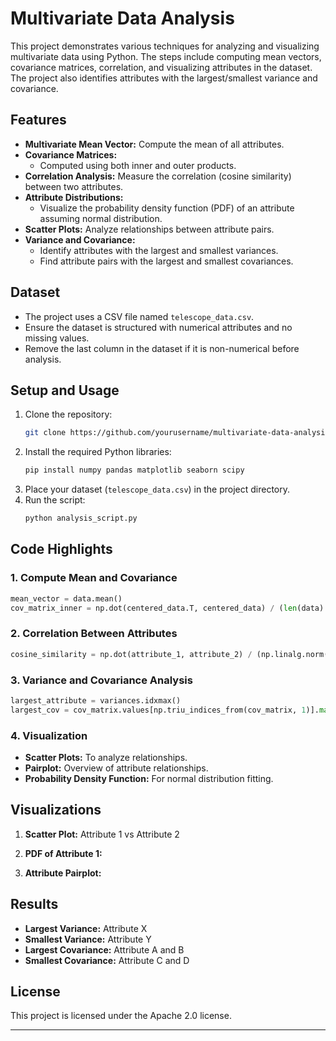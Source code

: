 # Multivariate Data Analysis

This project demonstrates various techniques for analyzing and visualizing multivariate data using Python. The steps include computing mean vectors, covariance matrices, correlation, and visualizing attributes in the dataset. The project also identifies attributes with the largest/smallest variance and covariance.

## Features

- **Multivariate Mean Vector:** Compute the mean of all attributes.
- **Covariance Matrices:**
  - Computed using both inner and outer products.
- **Correlation Analysis:** Measure the correlation (cosine similarity) between two attributes.
- **Attribute Distributions:**
  - Visualize the probability density function (PDF) of an attribute assuming normal distribution.
- **Scatter Plots:** Analyze relationships between attribute pairs.
- **Variance and Covariance:**
  - Identify attributes with the largest and smallest variances.
  - Find attribute pairs with the largest and smallest covariances.

## Dataset

- The project uses a CSV file named `telescope_data.csv`.
- Ensure the dataset is structured with numerical attributes and no missing values.
- Remove the last column in the dataset if it is non-numerical before analysis.

## Setup and Usage

1. Clone the repository:
   ```bash
   git clone https://github.com/yourusername/multivariate-data-analysis.git
   ```
2. Install the required Python libraries:
   ```bash
   pip install numpy pandas matplotlib seaborn scipy
   ```
3. Place your dataset (`telescope_data.csv`) in the project directory.
4. Run the script:
   ```bash
   python analysis_script.py
   ```

## Code Highlights

### 1. Compute Mean and Covariance
```python
mean_vector = data.mean()
cov_matrix_inner = np.dot(centered_data.T, centered_data) / (len(data) - 1)
```

### 2. Correlation Between Attributes
```python
cosine_similarity = np.dot(attribute_1, attribute_2) / (np.linalg.norm(attribute_1) * np.linalg.norm(attribute_2))
```

### 3. Variance and Covariance Analysis
```python
largest_attribute = variances.idxmax()
largest_cov = cov_matrix.values[np.triu_indices_from(cov_matrix, 1)].max()
```

### 4. Visualization
- **Scatter Plots:** To analyze relationships.
- **Pairplot:** Overview of attribute relationships.
- **Probability Density Function:** For normal distribution fitting.

## Visualizations

1. **Scatter Plot:** Attribute 1 vs Attribute 2  

2. **PDF of Attribute 1:**  

3. **Attribute Pairplot:**  

## Results

- **Largest Variance:** Attribute X  
- **Smallest Variance:** Attribute Y  
- **Largest Covariance:** Attribute A and B  
- **Smallest Covariance:** Attribute C and D  


## License

This project is licensed under the Apache 2.0 license.

---
